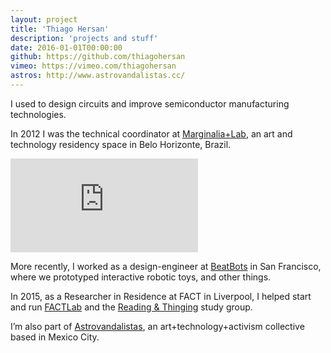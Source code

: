 ```yaml
---
layout: project
title: 'Thiago Hersan'
description: 'projects and stuff'
date: 2016-01-01T00:00:00
github: https://github.com/thiagohersan
vimeo: https://vimeo.com/thiagohersan
astros: http://www.astrovandalistas.cc/
---
```

I used to design circuits and improve semiconductor manufacturing technologies.

In 2012 I was the technical coordinator at [Marginalia+Lab](https://vimeo.com/marginalialab), an art and technology residency space in Belo Horizonte, Brazil.

<div class="home-video-wrapper">
  <div class="video-wrapper video-wrapper-16x9">
    <iframe src="https://player.vimeo.com/video/66541476?title=0&amp;portrait=0&amp;byline=0" frameborder="0" webkitallowfullscreen="" mozallowfullscreen="" allowfullscreen=""></iframe>
  </div>
</div>

More recently, I worked as a design-engineer at [BeatBots](http://www.beatbots.net/) in San Francisco, where we prototyped interactive robotic toys, and other things.

In 2015, as a Researcher in Residence at FACT in Liverpool, I helped start and run [FACTLab](http://alab.space/) and the [Reading & Thinging](http://olf.space) study group.

I’m also part of [Astrovandalistas](http://www.astrovandalistas.cc/base/), an art+technology+activism collective based in Mexico City.
